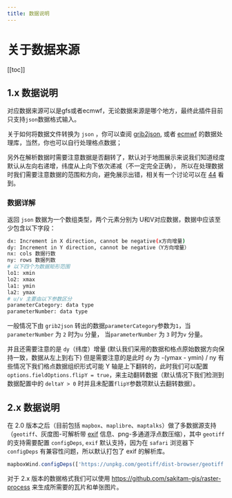 ```yaml
---
title: 数据说明
---
```


# 关于数据来源

[[toc]]

## 1.x 数据说明

对应数据来源可以是gfs或者ecmwf，无论数据来源是哪个地方，最终此插件目前只支持`json`数据格式输入。

关于如何将数据文件转换为 `json` ，你可以查阅 [grib2json](https://github.com/cambecc/grib2json), 或者
[ecmwf](https://software.ecmwf.int/wiki/display/GRIB/Releases) 的数据处理库，当然，你也可以自行处理格点数据；

另外在解析数据时需要注意数据是否翻转了，默认对于地图展示来说我们知道经度默认从左向右递增，纬度从上向下依次递减（不一定完全正确），
所以在处理数据时我们需要注意数据的范围和方向，避免展示出错，相关有一个讨论可以在 [44](https://github.com/sakitam-fdd/wind-layer/issues/44)
看到。

### 数据详解

返回 `json` 数据为一个数组类型，两个元素分别为 U和V对应数据，数据中应该至少包含以下字段：

```bash
dx: Increment in X direction, cannot be negative(x方向增量)
dy: Increment in Y direction, cannot be negative（Y方向增量）
nx: cols 数据行数
ny: rows 数据列数
# 以下四个为数据矩形范围
lo1: xmin 
lo2: xmax
la1: ymin
la2: ymax
# u/v 主要由以下参数区分
parameterCategory: data type
parameterNumber: data type
```

一般情况下由 `grib2json` 转出的数据`parameterCategory`参数为`1`，当`parameterNumber` 为 `2` 时为`u` 分量，
当`parameterNumber` 为 `3` 时为`v` 分量。

并且还需要注意的是 `dy`（纬度）增量 (默认我们采用的数据和格点原始数据方向保持一致，数据从左上到右下) 但是需要注意的是此时 `dy` 为 -(ymax - ymin) / ny
有些情况下我们格点数据组织形式可能 Y 轴是上下翻转的，此时我们可以配置 `options.fieldOptions.flipY = true`，来主动翻转数据（默认情况下我们检测到数据配置中的
`deltaY > 0` 时并且未配置`flipY`参数项默认去翻转数据）。

## 2.x 数据说明

在 2.0 版本之后（目前包括 `mapbox`、`maplibre`、`maptalks`）做了多数据源支持（`geotiff`、灰度图-可解析带 [exif](https://en.wikipedia.org/wiki/Exif) 信息、png-多通道浮点数压缩），其中 `geotiff` 的支持需要配置 `configDeps`, `exif` 默认支持，因为在 `safari` 浏览器下 `configDeps` 有兼容性问题，所以默认打包了 exif 的解析库。
```ts
mapboxWind.configDeps(['https://unpkg.com/geotiff/dist-browser/geotiff.js']);
```

对于 2.x 版本的数据格式我们可以使用 https://github.com/sakitam-gis/raster-process 来生成所需要的瓦片和单张图片。
